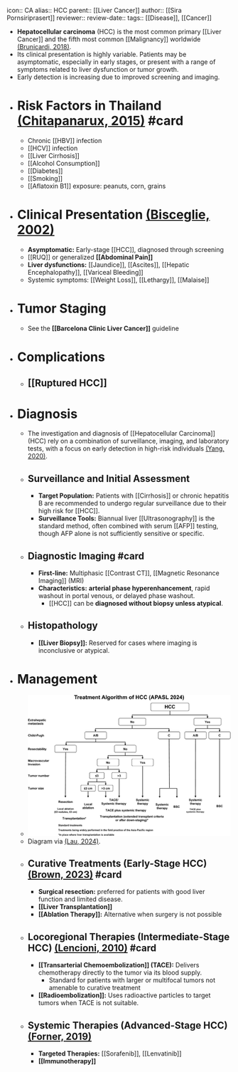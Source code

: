 icon:: CA
alias:: HCC
parent:: [[Liver Cancer]]
author:: [[Sira Pornsiriprasert]] 
reviewer::
review-date::
tags:: [[Disease]], [[Cancer]]

- **Hepatocellular carcinoma** (HCC) is the most common primary [[Liver Cancer]] and the fifth most common [[Malignancy]] worldwide [(Brunicardi, 2018)]([[References/brunicardiSchwartzsPrinciplesSurgery2018]]).
- Its clinical presentation is highly variable. Patients may be asymptomatic, especially in early stages, or present with a range of symptoms related to liver dysfunction or tumor growth.
- Early detection is increasing due to improved screening and imaging.
- # Risk Factors in Thailand [(Chitapanarux, 2015)]([[References/chitapanaruxRiskFactorsDevelopment2015]]) #card
	- Chronic [[HBV]] infection
	- [[HCV]] infection
	- [[Liver Cirrhosis]]
	- [[Alcohol Consumption]]
	- [[Diabetes]]
	- [[Smoking]]
	- [[Aflatoxin B1]] exposure: peanuts, corn, grains
- # Clinical Presentation [(Bisceglie, 2002)]([[References/bisceglieEpidemiologyClinicalPresentation2002]])
	- **Asymptomatic:** Early-stage [[HCC]], diagnosed through screening
	- [[RUQ]] or generalized **[[Abdominal Pain]]**
	- **Liver dysfunctions:** [[Jaundice]], [[Ascites]], [[Hepatic Encephalopathy]], [[Variceal Bleeding]]
	- Systemic symptoms: [[Weight Loss]], [[Lethargy]], [[Malaise]]
- # Tumor Staging
	- See the **[[Barcelona Clinic Liver Cancer]]** guideline
- # Complications
	- ## [[Ruptured HCC]]
- # Diagnosis
	- The investigation and diagnosis of [[Hepatocellular Carcinoma]] (HCC) rely on a combination of surveillance, imaging, and laboratory tests, with a focus on early detection in high-risk individuals [(Yang, 2020)]([[References/yangNewAdvancesDiagnosis2020]]).
	- ## Surveillance and Initial Assessment
		- **Target Population:** Patients with [[Cirrhosis]] or chronic hepatitis B are recommended to undergo regular surveillance due to their high risk for [[HCC]].
		- **Surveillance Tools:** Biannual liver [[Ultrasonography]] is the standard method, often combined with serum [[AFP]] testing, though AFP alone is not sufficiently sensitive or specific.
	- ## Diagnostic Imaging #card
		- **First-line:** Multiphasic [[Contrast CT]], [[Magnetic Resonance Imaging]] (MRI)
		- **Characteristics:** **arterial phase hyperenhancement**, rapid washout in portal venous, or delayed phase washout.
			- [[HCC]] can be **diagnosed without biopsy unless atypical**.
	- ## Histopathology
		- **[[Liver Biopsy]]:** Reserved for cases where imaging is inconclusive or atypical.
- # Management
	- ![hcc-management.png](../assets/hcc-management_1750581732164_0.png)
	- Diagram via [(Lau, 2024)]([[References/lauAPASLClinicalPractice2024]]).
	- ## Curative Treatments (Early-Stage HCC) [(Brown, 2023)]([[References/brownManagementHepatocellularCarcinoma2023]]) #card
		- **Surgical resection:** preferred for patients with good liver function and limited disease.
		- **[[Liver Transplantation]]**
		- **[[Ablation Therapy]]:** Alternative when surgery is not possible
	- ## Locoregional Therapies (Intermediate-Stage HCC) [(Lencioni, 2010)]([[References/lencioniLocoregionalTreatmentHepatocellular2010]]) #card
		- **[[Transarterial Chemoembolization]] (TACE):** Delivers chemotherapy directly to the tumor via its blood supply.
			- Standard for patients with larger or multifocal tumors not amenable to curative treatment
		- **[[Radioembolization]]:** Uses radioactive particles to target tumors when TACE is not suitable.
	- ## Systemic Therapies (Advanced-Stage HCC) [(Forner, 2019)]([[References/fornerControversiesManagementHepatocellular2019]])
		- **Targeted Therapies:** [[Sorafenib]], [[Lenvatinib]]
		- **[[Immunotherapy]]**
